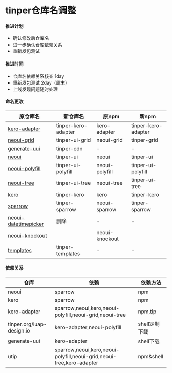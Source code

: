 # tinper仓库名调整

#### 推进计划

- 确认修改后仓库名
- 进一步确认仓库依赖关系
- 重新发包测试

#### 推进时间

- 仓库名依赖关系核查 1day
- 重新发包测试 2day（周末）
- 上线发现问题随时处理

#### 命名更改

| 原仓库名                                     | 新仓库名                | 原npm           | 新npm                |
| ---------------------------------------- | ------------------- | -------------- | ------------------- |
| [kero-adapter](https://github.com/iuap-design/kero-adapter) | tinper-kero-adapter | kero-adapter   | tinper-kero-adapter |
| [neoui-grid](https://github.com/iuap-design/neoui-grid) | tinper-ui-grid      | neoui-grid     | tinper-grid         |
| [generate-uui](https://github.com/iuap-design/generate-uui) | tinper-cdn          | -              | -                   |
| [neoui](https://github.com/iuap-design/neoui) | tinper-ui           | neoui          | tinper-ui           |
| [neoui-polyfill](https://github.com/iuap-design/neoui-polyfill) | tinper-ui-polyfill  | neoui-polyfill | tinper-ui-polyfill  |
| [neoui-tree](https://github.com/iuap-design/neoui-tree) | tinper-ui-tree      | neoui-tree     | tinper-ui-tree      |
| [kero](https://github.com/iuap-design/kero) | tinper-kero         | kero           | tinper-kero         |
| [sparrow](https://github.com/iuap-design/sparrow) | tinper-sparrow      | neoui-sparrow  | tinper-sparrow      |
| [neoui-datetimepicker](https://github.com/iuap-design/neoui-datetimepicker) | 删除                  | -              | -                   |
| [neoui-knockout](https://github.com/iuap-design/neoui-knockout) |                     | neoui-knockout |                     |
| [templates](https://github.com/iuap-design/templates) | tinper-templates    | -              | -                   |

#### 依赖关系

| 仓库                        | 依赖                                       | 依赖方法      |
| ------------------------- | ---------------------------------------- | --------- |
| neoui                     | sparrow                                  | npm       |
| kero                      | sparrow                                  | npm       |
| kero-adapter              | sparrow,neoui,kero,neoui-polyfill,neoui-grid,neoui-tree | npm,tip   |
| tinper.org/iuap-design.io | kero-adapter,neoui-polyfill              | shell定制下载 |
| generate-uui              | kero-adapter                             | shell下载   |
| utip                      | sparrow,neoui,kero,neoui-polyfill,neoui-grid,neoui-tree,kero-adapter | npm&shell |


